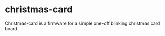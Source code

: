 christmas-card
==============

Christmas-card is a firmware for a simple one-off blinking christmas card
board.
